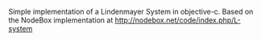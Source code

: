 Simple implementation of a Lindenmayer System in objective-c. Based on the NodeBox implementation at http://nodebox.net/code/index.php/L-system
